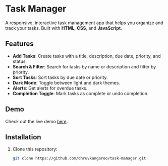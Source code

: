 # Task Manager

A responsive, interactive task management app that helps you organize and track your tasks. Built with **HTML**, **CSS**, and **JavaScript**.

## Features

- **Add Tasks**: Create tasks with a title, description, due date, priority, and status.
- **Search & Filter**: Search for tasks by name or description and filter by priority.
- **Sort Tasks**: Sort tasks by due date or priority.
- **Dark Mode**: Toggle between light and dark themes.
- **Alerts**: Get alerts for overdue tasks.
- **Completion Toggle**: Mark tasks as complete or undo completion.

## Demo

Check out the live demo [here](https://dhruvkangaroo.github.io/task-manager/).

## Installation

1. Clone this repository:
   ```bash
   git clone https://github.com/dhruvkangaroo/task-manager.git
